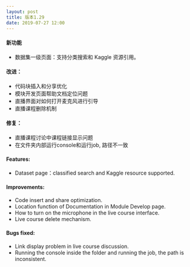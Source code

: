 ```yaml
---
layout: post
title: 版本1.29
date: 2019-07-27 12:00
---
```


#### 新功能
- 数据集一级页面：支持分类搜索和 Kaggle 资源引用。

#### 改进：
- 代码块插入和分享优化
- 模块开发页面帮助文档定位问题
- 直播界面对如何打开麦克风进行引导
- 直播课程删除机制

#### 修复：
- 直播课程讨论中课程链接显示问题
- 在文件夹内部运行console和运行job, 路径不一致

#### Features:
- Dataset page：classified search and Kaggle resource supported.

#### Improvements:
- Code insert and share optimization.
- Location function of Documentation in Module Develop page.
- How to turn on the microphone in the live course interface.
- Live course delete mechanism.

#### Bugs fixed:
- Link display problem in live course discussion.
- Running the console inside the folder and running the job, the path is inconsistent.

